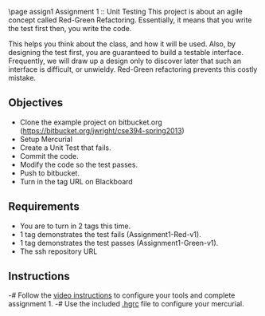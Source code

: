   \page assign1 Assignment 1 :: Unit Testing
  This project is about an agile concept called Red-Green Refactoring. Essentially, it means that you write the test first then, you write the code.

This helps you think about the class, and how it will be used. Also, by designing the test first, you are guaranteed to build a testable interface. Frequently, we will draw up a design only to discover later that such an interface is difficult, or unwieldy. Red-Green refactoring prevents this costly mistake.

Objectives
----------
- Clone the example project on bitbucket.org (https://bitbucket.org/jwright/cse394-spring2013)
- Setup Mercurial
- Create a Unit Test that fails.
- Commit the code.
- Modify the code so the test passes.
- Push to bitbucket.
- Turn in the tag URL on Blackboard

Requirements
------------
- You are to turn in 2 tags this time.
- 1 tag demonstrates the test fails (Assignment1-Red-v1).
- 1 tag demonstrates the test passes (Assignment1-Green-v1).
- The ssh repository URL

Instructions
------------
-# Follow the [video instructions](../media/Assignment1.mp4) to configure your tools and complete assignment 1.
-# Use the included [.hgrc](../media/hgrc_template) file to configure your mercurial. 
